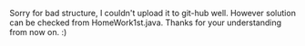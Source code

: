 Sorry for bad structure, I couldn't upload it to git-hub well. However solution can be checked from HomeWork1st.java. Thanks for your understanding from now on. :)

